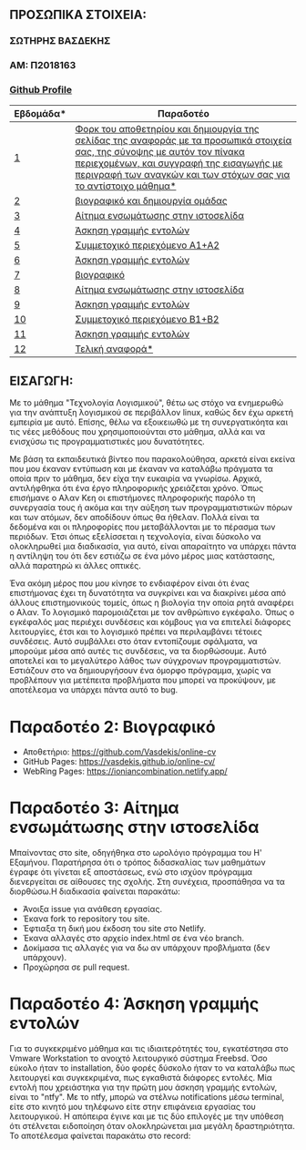 ## ΠΡΟΣΩΠΙΚΑ ΣΤΟΙΧΕΙΑ:

### ΣΩΤΗΡΗΣ ΒΑΣΔΕΚΗΣ 
### ΑΜ: Π2018163
### [Github Profile](https://github.com/Vasdekis)

| Εβδομάδα* | Παραδοτέο |
| --- | --- |
| <a href="#P">1</a> |<a href="#P">Φορκ του αποθετηρίου και δημιουργία της σελίδας της αναφοράς με τα προσωπικά στοιχεία σας, της σύνοψης με αυτόν τον πίνακα περιεχομένων, και συγγραφή της εισαγωγής με περιγραφή των αναγκών και των στόχων σας για το αντίστοιχο μάθημα* </a> |
| <a href="#Παραδοτέο-2-Βιογραφικό">2</a> |<a href="#Παραδοτέο-2-Βιογραφικό"> βιογραφικό και δημιουργία ομάδας</a> |
| <a href="#Παραδοτέο-3-Αίτημα-ενσωμάτωσης-στην-ιστοσελίδα">3</a> |<a href="#Παραδοτέο-3-Αίτημα-ενσωμάτωσης-στην-ιστοσελίδα">  Αίτημα ενσωμάτωσης στην ιστοσελίδα</a> |
| <a href="#Άσκηση-γραμμής-εντολών">4</a> |<a href="#Άσκηση-γραμμής-εντολών"> Άσκηση γραμμής εντολών</a>  |
|  <a href="#P-4">5 </a> |<a href="#P-4"> Συμμετοχικό περιεχόμενο Α1+Α2</a> |
| <a href="#P-5">6 </a>|<a href="#P-5"> Άσκηση γραμμής εντολών</a> |
| <a href="#P-6">7 </a>|<a href="#P-6"> βιογραφικό</a> |
| <a href="#P-8">8 </a> | <a href="#P-8"> Αίτημα ενσωμάτωσης στην ιστοσελίδα </a> |
| <a href="#P-9">9</a> |<a href="#P-8"> Άσκηση γραμμής εντολών</a> |
| <a href="#P-7">10</a> | <a href="#P-7">Συμμετοχικό περιεχόμενο Β1+Β2  </a>|
| <a href="#P-8">11</a> |<a href="#P-8"> Άσκηση γραμμής εντολών</a> |
| <a href="#P-10">12</a> | <a href="#P-10">Τελική αναφορά* </a>|

## <a name="P">ΕΙΣΑΓΩΓΗ:</a>
<p>Με το μάθημα "Τεχνολογία Λογισμικού", θέτω ως στόχο να ενημερωθώ για την ανάπτυξη λογισμικού σε περιβάλλον linux, καθώς δεν έχω αρκετή εμπειρία με αυτό.  Επίσης, θέλω να εξοικειωθώ με τη συνεργατικόητα και τις νέες μεθόδους που χρησιμοποιούνται στο μάθημα, αλλά και να ενισχύσω τις προγραμματιστικές μου δυνατότητες.</p> 
<p>Με βάση τα εκπαιδευτικά βίντεο που παρακολούθησα, αρκετά είναι εκείνα που μου έκαναν εντύπωση και με έκαναν να καταλάβω πράγματα τα οποία πριν το μάθημα, δεν είχα την ευκαιρία να γνωρίσω. Αρχικά, αντιλήφθηκα ότι ένα έργο πληροφορικής χρειάζεται χρόνο. Όπως επισήμανε ο Αλαν Κεη οι επιστήμονες πληροφορικής παρόλο τη συνεργασία τους ή ακόμα και την αύξηση των προγραμματιστικών πόρων και των ατόμων, δεν αποδίδουν όπως θα ήθελαν. Πολλά είναι τα δεδομένα και οι πληροφορίες που μεταβάλλονται με το πέρασμα των περιόδων. Έτσι όπως εξελίσσεται η τεχνολογία, είναι δύσκολο να ολοκληρωθεί μια διαδικασία, για αυτό, είναι απαραίτητο να υπάρχει πάντα η αντίληψη του ότι δεν εστιάζω σε ένα μόνο μέρος μιας κατάστασης, αλλά παρατηρώ κι άλλες οπτικές.</p>
<p>Ένα ακόμη μέρος που μου κίνησε το ενδιαφέρον είναι ότι ένας επιστήμονας έχει τη δυνατότητα να συγκρίνει και να διακρίνει μέσα από άλλους επιστημονικούς τομείς, όπως η βιολογία την οποία ρητά αναφέρει ο Αλαν. Το λογισμικό παρομοιάζεται με τον ανθρώπινο εγκέφαλο. Όπως ο εγκέφαλός μας περιέχει συνδέσεις και κόμβους για να επιτελεί διάφορες λειτουργίες, έτσι και το λογισμικό πρέπει να περιλαμβάνει τέτοιες συνδέσεις. Αυτό συμβάλλει στο όταν εντοπίζουμε σφάλματα, να μπορούμε μέσα από αυτές τις συνδέσεις, να τα διορθώσουμε. Αυτό αποτελεί και το μεγαλύτερο λάθος των σύγχρονων προγραμματιστών. Εστιάζουν στο να δημιουργήσουν ένα όμορφο πρόγραμμα, χωρίς να προβλέπουν για μετέπειτα προβλήματα που μπορεί να προκύψουν, με αποτέλεσμα να υπάρχει πάντα αυτό το bug.</p>


# Παραδοτέο 2: Βιογραφικό

- Αποθετήριο: https://github.com/Vasdekis/online-cv
- GitHub Pages: https://vasdekis.github.io/online-cv/
- WebRing Pages: https://ioniancombination.netlify.app/

# Παραδοτέο 3: Αίτημα ενσωμάτωσης στην ιστοσελίδα
Μπαίνοντας στο site, οδηγήθηκα στο ωρολόγιο πρόγραμμα του Η' Εξαμήνου. Παρατήρησα ότι ο τρόπος διδασκαλίας των μαθημάτων έγραφε ότι γίνεται εξ αποστάσεως, ενώ στο ισχύον πρόγραμμα διενεργείται σε αίθουσες της σχολής. Στη συνέχεια, προσπάθησα να τα διορθώσω.Η διαδικασία φαίνεται παρακάτω:

- Άνοιξα issue για ανάθεση εργασίας.
- Έκανα fork το repository του site.
- Έφτιαξα τη δική μου έκδοση του site στο Netlify.
- Έκανα αλλαγές στο αρχείο index.html σε ένα νέο branch.
- Δοκίμασα τις αλλαγές για να δω αν υπάρχουν προβλήματα (δεν υπάρχουν).
- Προχώρησα σε pull request.

# Παραδοτέο 4: Άσκηση γραμμής εντολών

Για το συγκεκριμένο μάθημα και τις ιδιαιτερότητές του, εγκατέστησα στο Vmware Workstation το ανοιχτό λειτουργικό σύστημα Freebsd. Όσο εύκολο ήταν το installation, δύο φορές δύσκολο ήταν το να καταλάβω πως λειτουργεί και συγκεκριμένα, πως εγκαθιστά διάφορες εντολές. Μία εντολή που χρειάστηκα για την πρώτη μου άσκηση γραμμής εντολών, είναι το "ntfy". Με το ntfy, μπορώ να στέλνω notifications μέσω terminal, είτε στο κινητό μου τηλέφωνο είτε στην επιφάνεια εργασίας του λειτουργικού. Η απόπειρα έγινε και με τις δύο επιλογές με την υπόθεση ότι στέλνεται ειδοποίηση όταν ολοκληρώνεται μια μεγάλη δραστηριότητα. Το αποτέλεσμα φαίνεται παρακάτω στο record:
